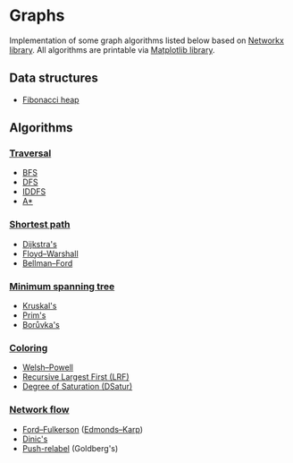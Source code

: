 # Graphs

Implementation of some graph algorithms listed below based on [Networkx library](https://networkx.org/).
All algorithms are printable via [Matplotlib library](https://matplotlib.org/).

## Data structures
- [Fibonacci heap](https://en.wikipedia.org/wiki/Fibonacci_heap)

## Algorithms
 
### [Traversal](https://en.wikipedia.org/wiki/Graph_traversal)
- [BFS](https://en.wikipedia.org/wiki/Breadth-first_search)
- [DFS](https://en.wikipedia.org/wiki/Depth-first_search)
- [IDDFS](https://en.wikipedia.org/wiki/Iterative_deepening_depth-first_search)
- [A*](https://en.wikipedia.org/wiki/A*_search_algorithm)

### [Shortest path](https://en.wikipedia.org/wiki/Shortest_path_problem)
- [Dijkstra's](https://en.wikipedia.org/wiki/Dijkstra%27s_algorithm)
- [Floyd–Warshall](https://en.wikipedia.org/wiki/Floyd%E2%80%93Warshall_algorithm)
- [Bellman–Ford](https://en.wikipedia.org/wiki/Bellman%E2%80%93Ford_algorithm)

### [Minimum spanning tree](https://en.wikipedia.org/wiki/Minimum_spanning_tree)
- [Kruskal's](https://en.wikipedia.org/wiki/Kruskal%27s_algorithm)
- [Prim's](https://en.wikipedia.org/wiki/Prim%27s_algorithm)
- [Borůvka's](https://en.wikipedia.org/wiki/Bor%C5%AFvka%27s_algorithm)

### [Coloring](https://en.wikipedia.org/wiki/Graph_coloring)
- [Welsh–Powell](https://www.geeksforgeeks.org/welsh-powell-graph-colouring-algorithm/)
- [Recursive Largest First (LRF)](https://en.wikipedia.org/wiki/Recursive_largest_first_algorithm)
- [Degree of Saturation (DSatur)](https://en.wikipedia.org/wiki/DSatur)

### [Network flow](https://en.wikipedia.org/wiki/Network_flow_problem)
- [Ford–Fulkerson](https://en.wikipedia.org/wiki/Ford%E2%80%93Fulkerson_algorithm) ([Edmonds–Karp](https://en.wikipedia.org/wiki/Edmonds%E2%80%93Karp_algorithm))
- [Dinic's](https://en.wikipedia.org/wiki/Dinic%27s_algorithm)
- [Push-relabel](https://en.wikipedia.org/wiki/Push%E2%80%93relabel_maximum_flow_algorithm) (Goldberg's)

